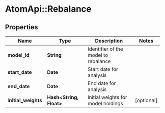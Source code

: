 # AtomApi::Rebalance

## Properties
Name | Type | Description | Notes
------------ | ------------- | ------------- | -------------
**model_id** | **String** | Identifier of the model to rebalance | 
**start_date** | **Date** | Start date for analysis | 
**end_date** | **Date** | End date for analysis | 
**initial_weights** | **Hash&lt;String, Float&gt;** | Initial weights for model holdings | [optional] 


